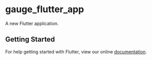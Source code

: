 # gauge_flutter_app

A new Flutter application.

## Getting Started

For help getting started with Flutter, view our online
[documentation](https://flutter.io/).
